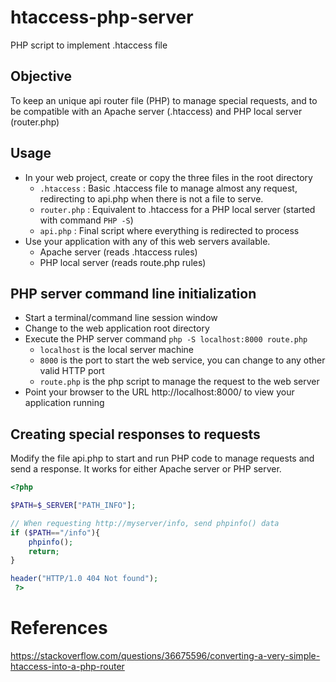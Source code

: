 # htaccess-php-server
PHP script to implement .htaccess file

## Objective

To keep an unique api router file (PHP) to manage special requests, and to be compatible with an Apache server (.htaccess) and PHP local server (router.php)

## Usage

* In your web project, create or copy the three files in the root directory
  * `.htaccess` : Basic .htaccess file to manage almost any request, redirecting to api.php when there is not a file to serve.
  * `router.php` : Equivalent to .htaccess for a PHP local server (started with command `PHP -S`)
  * `api.php` : Final script where everything is redirected to process
* Use your application with any of this web servers available.
  * Apache server (reads .htaccess rules) 
  * PHP local server (reads route.php rules)
  
## PHP server command line initialization

* Start a terminal/command line session window
* Change to the web application root directory
* Execute the PHP server command `php -S localhost:8000 route.php`
  * `localhost` is the local server machine
  * `8000` is the port to start the web service, you can change to any other valid HTTP port
  * `route.php` is the php script to manage the request to the web server
* Point your browser to the URL http://localhost:8000/ to view your application running

## Creating special responses to requests

Modify the file api.php to start and run PHP code to manage requests and send a response. 
It works for either Apache server or PHP server.

```php
<?php

$PATH=$_SERVER["PATH_INFO"];

// When requesting http://myserver/info, send phpinfo() data
if ($PATH=="/info"){
    phpinfo();
    return;
}

header("HTTP/1.0 404 Not found");
 ?>
 ```

# References

https://stackoverflow.com/questions/36675596/converting-a-very-simple-htaccess-into-a-php-router

